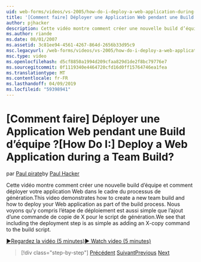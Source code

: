 ```yaml
---
uid: web-forms/videos/vs-2005/how-do-i-deploy-a-web-application-during-a-team-build
title: '[Comment faire] Déployer une Application Web pendant une Build d’équipe ? | Microsoft Docs'
author: pjhacker
description: Cette vidéo montre comment créer une nouvelle build d’équipe et comment déployer votre application Web dans le cadre du processus de génération. Nous voyons qu’y compris la déployez...
ms.author: riande
ms.date: 08/01/2007
ms.assetid: 3c81ee94-4561-4267-864d-2656b33d95c9
msc.legacyurl: /web-forms/videos/vs-2005/how-do-i-deploy-a-web-application-during-a-team-build
msc.type: video
ms.openlocfilehash: d5cf8850a1994d209cfaa829d1de2f8bc79776e7
ms.sourcegitcommit: 0f1119340e4464720cfd16d0ff15764746ea1fea
ms.translationtype: MT
ms.contentlocale: fr-FR
ms.lasthandoff: 04/09/2019
ms.locfileid: "59398941"
---
```

# <a name="how-do-i-deploy-a-web-application-during-a-team-build"></a><span data-ttu-id="3032c-105">[Comment faire] Déployer une Application Web pendant une Build d’équipe ?</span><span class="sxs-lookup"><span data-stu-id="3032c-105">[How Do I:] Deploy a Web Application during a Team Build?</span></span>

<span data-ttu-id="3032c-106">par [Paul pirate](https://github.com/pjhacker)</span><span class="sxs-lookup"><span data-stu-id="3032c-106">by [Paul Hacker](https://github.com/pjhacker)</span></span>

<span data-ttu-id="3032c-107">Cette vidéo montre comment créer une nouvelle build d’équipe et comment déployer votre application Web dans le cadre du processus de génération.</span><span class="sxs-lookup"><span data-stu-id="3032c-107">This video demonstrates how to create a new team build and how to deploy your Web application as part of the build process.</span></span> <span data-ttu-id="3032c-108">Nous voyons qu’y compris l’étape de déploiement est aussi simple que l’ajout d’une commande de copie de X pour le script de génération.</span><span class="sxs-lookup"><span data-stu-id="3032c-108">We see that including the deployment step is as simple as adding an X-copy command to the build script.</span></span>

[<span data-ttu-id="3032c-109">&#9654;Regardez la vidéo (5 minutes)</span><span class="sxs-lookup"><span data-stu-id="3032c-109">&#9654; Watch video (5 minutes)</span></span>](https://channel9.msdn.com/Blogs/ASP-NET-Site-Videos/how-do-i-deploy-a-web-application-during-a-team-build)

> [!div class="step-by-step"]
> <span data-ttu-id="3032c-110">[Précédent](how-do-i-automate-testing-using-team-build.md)
> [Suivant](how-do-i-run-unit-tests-against-a-deployed-database.md)</span><span class="sxs-lookup"><span data-stu-id="3032c-110">[Previous](how-do-i-automate-testing-using-team-build.md)
[Next](how-do-i-run-unit-tests-against-a-deployed-database.md)</span></span>
